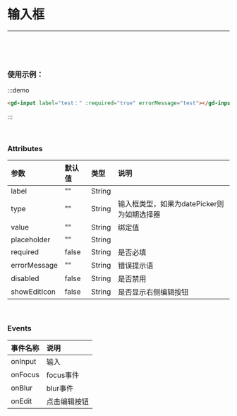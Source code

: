# 输入框

---
<br />

<gd-input label="test：" :required="true" errorMessage="test"></gd-input>
<script>
import gdInput from '../examples/Input/Input.vue'; 

export default {
  components: {
    gdInput,
  }
}
</script>

<br />

### 使用示例：

:::demo

``` html
<gd-input label="test：" :required="true" errorMessage="test"></gd-input>
```

:::

<br />

### Attributes

| 参数 | 默认值 | 类型 | 说明 |
| :- | :- | :- | :- |
| label | "" | String |  |
| type | "" | String | 输入框类型，如果为datePicker则为如期选择器 |
| value | "" | String | 绑定值 |
| placeholder | "" | String |  |
| required | false | String | 是否必填 |
| errorMessage | "" | String | 错误提示语 |
| disabled | false | String | 是否禁用 |
| showEditIcon | false | String | 是否显示右侧编辑按钮 |

<br />

### Events

| 事件名称 | 说明 |
| :- | :- |
| onInput | 输入 |
| onFocus | focus事件 |
| onBlur | blur事件 |
| onEdit | 点击编辑按钮 |
